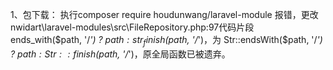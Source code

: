 1、包下载：
  执行composer require houdunwang/laravel-module
     报错，更改nwidart\laravel-modules\src\FileRepository.php:97代码片段 ends_with($path, '/*') ? $path : str_finish($path, '/*')，为 Str::endsWith($path, '/*') ? $path : Str::finish($path, '/*')，原全局函数已被遗弃。
